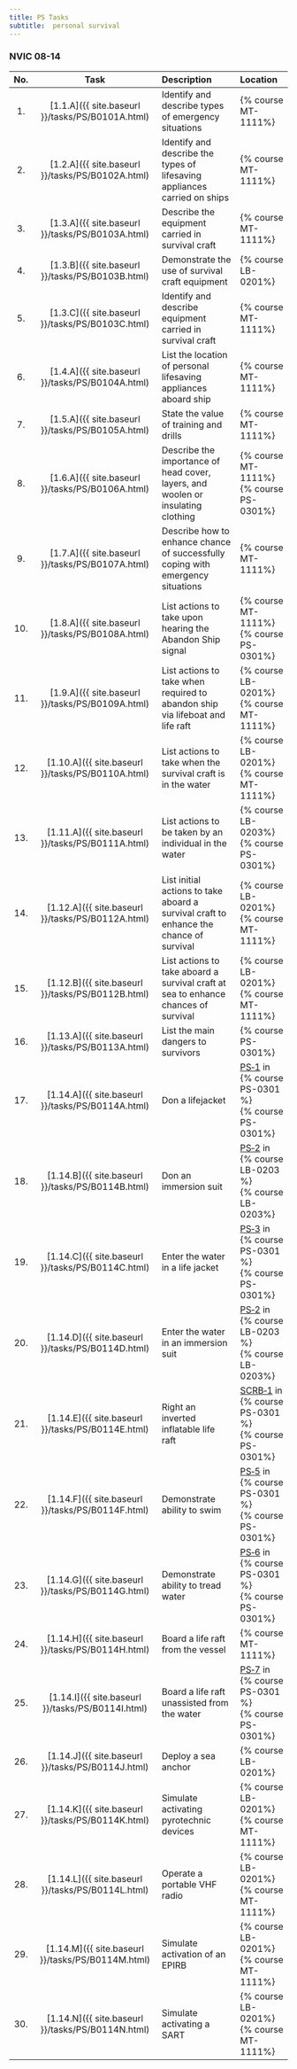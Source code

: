 ```yaml
---
title: PS Tasks
subtitle:  personal survival
---
```




### NVIC 08-14

| No.   | Task | Description | Location |
|:-----:|:----:|:------------|:-------|
| 1. | [1.1.A]({{ site.baseurl }}/tasks/PS/B0101A.html) | Identify and describe types of emergency situations | {% course MT-1111%}|
| 2. | [1.2.A]({{ site.baseurl }}/tasks/PS/B0102A.html) | Identify and describe the types of lifesaving appliances carried on ships | {% course MT-1111%}|
| 3. | [1.3.A]({{ site.baseurl }}/tasks/PS/B0103A.html) | Describe the equipment carried in survival craft | {% course MT-1111%}|
| 4. | [1.3.B]({{ site.baseurl }}/tasks/PS/B0103B.html) | Demonstrate the use of survival craft equipment | {% course LB-0201%}|
| 5. | [1.3.C]({{ site.baseurl }}/tasks/PS/B0103C.html) | Identify and describe equipment carried in survival craft | {% course MT-1111%}|
| 6. | [1.4.A]({{ site.baseurl }}/tasks/PS/B0104A.html) | List the location of personal lifesaving appliances aboard ship | {% course MT-1111%}|
| 7. | [1.5.A]({{ site.baseurl }}/tasks/PS/B0105A.html) | State the value of training and drills | {% course MT-1111%}|
| 8. | [1.6.A]({{ site.baseurl }}/tasks/PS/B0106A.html) | Describe the importance of head cover, layers, and woolen or insulating clothing | {% course MT-1111%}<br/>{% course PS-0301%}|
| 9. | [1.7.A]({{ site.baseurl }}/tasks/PS/B0107A.html) | Describe how to enhance chance of successfully coping with emergency situations | {% course MT-1111%}|
| 10. | [1.8.A]({{ site.baseurl }}/tasks/PS/B0108A.html) | List actions to take upon hearing the Abandon Ship signal | {% course MT-1111%}<br/>{% course PS-0301%}|
| 11. | [1.9.A]({{ site.baseurl }}/tasks/PS/B0109A.html) | List actions to take when required to abandon ship via lifeboat and life raft | {% course LB-0201%}<br/>{% course MT-1111%}|
| 12. | [1.10.A]({{ site.baseurl }}/tasks/PS/B0110A.html) | List actions to take when the survival craft is in the water | {% course LB-0201%}<br/>{% course MT-1111%}|
| 13. | [1.11.A]({{ site.baseurl }}/tasks/PS/B0111A.html) | List actions to be taken by an individual in the water | {% course LB-0203%}<br/>{% course PS-0301%}|
| 14. | [1.12.A]({{ site.baseurl }}/tasks/PS/B0112A.html) | List initial actions to take aboard a survival craft to enhance the chance of survival | {% course LB-0201%}<br/>{% course MT-1111%}|
| 15. | [1.12.B]({{ site.baseurl }}/tasks/PS/B0112B.html) | List actions to take aboard a survival craft at sea to enhance chances of survival | {% course LB-0201%}<br/>{% course MT-1111%}|
| 16. | [1.13.A]({{ site.baseurl }}/tasks/PS/B0113A.html) | List the main dangers to survivors | {% course PS-0301%}|
| 17. | [1.14.A]({{ site.baseurl }}/tasks/PS/B0114A.html) | Don a lifejacket | [PS‑1](PS-1) in {% course PS-0301 %} <br/>{% course PS-0301%}|
| 18. | [1.14.B]({{ site.baseurl }}/tasks/PS/B0114B.html) | Don an immersion suit | [PS‑2](PS-2) in {% course LB-0203 %} <br/>{% course LB-0203%}|
| 19. | [1.14.C]({{ site.baseurl }}/tasks/PS/B0114C.html) | Enter the water in a life jacket | [PS‑3](PS-3) in {% course PS-0301 %} <br/>{% course PS-0301%}|
| 20. | [1.14.D]({{ site.baseurl }}/tasks/PS/B0114D.html) | Enter the water in an immersion suit | [PS‑2](PS-2) in {% course LB-0203 %} <br/>{% course LB-0203%}|
| 21. | [1.14.E]({{ site.baseurl }}/tasks/PS/B0114E.html) | Right an inverted inflatable life raft | [SCRB‑1](SCRB-1) in {% course PS-0301 %} <br/>{% course PS-0301%}|
| 22. | [1.14.F]({{ site.baseurl }}/tasks/PS/B0114F.html) | Demonstrate ability to swim | [PS‑5](PS-5) in {% course PS-0301 %} <br/>{% course PS-0301%}|
| 23. | [1.14.G]({{ site.baseurl }}/tasks/PS/B0114G.html) | Demonstrate ability to tread water | [PS‑6](PS-6) in {% course PS-0301 %} <br/>{% course PS-0301%}|
| 24. | [1.14.H]({{ site.baseurl }}/tasks/PS/B0114H.html) | Board a life raft from the vessel | {% course MT-1111%}|
| 25. | [1.14.I]({{ site.baseurl }}/tasks/PS/B0114I.html) | Board a life raft unassisted from the water | [PS‑7](PS-7) in {% course PS-0301 %} <br/>{% course PS-0301%}|
| 26. | [1.14.J]({{ site.baseurl }}/tasks/PS/B0114J.html) | Deploy a sea anchor | {% course LB-0201%}|
| 27. | [1.14.K]({{ site.baseurl }}/tasks/PS/B0114K.html) | Simulate activating pyrotechnic devices | {% course LB-0201%}<br/>{% course MT-1111%}|
| 28. | [1.14.L]({{ site.baseurl }}/tasks/PS/B0114L.html) | Operate a portable VHF radio | {% course LB-0201%}<br/>{% course MT-1111%}|
| 29. | [1.14.M]({{ site.baseurl }}/tasks/PS/B0114M.html) | Simulate activation of an EPIRB | {% course LB-0201%}<br/>{% course MT-1111%}|
| 30. | [1.14.N]({{ site.baseurl }}/tasks/PS/B0114N.html) | Simulate activating a SART | {% course LB-0201%}<br/>{% course MT-1111%}|
